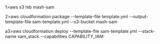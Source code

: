 1>aws s3 mb mash-sam


2>aws cloudformation package --template-file template.yml --output-template-file sam-template.yml --s3-bucket mash-sam


a3>aws cloudformation deploy --template-file sam-template.yml --stack-name sam_stack --capabilities CAPABILITY_IAM


